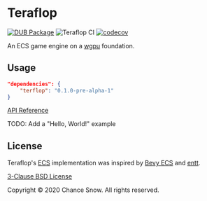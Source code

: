 # Teraflop

[![DUB Package](https://img.shields.io/dub/v/teraflop.svg)](https://code.dlang.org/packages/teraflop)
![Teraflop CI](https://github.com/chances/teraflop-d/workflows/Teraflop%20CI/badge.svg?branch=master)
[![codecov](https://codecov.io/gh/chances/teraflop-d/branch/master/graph/badge.svg?token=5YN3BU7KR3)](https://codecov.io/gh/chances/teraflop-d/)

An ECS game engine on a [wgpu](https://github.com/gfx-rs/wgpu-native) foundation.

## Usage

```json
"dependencies": {
    "terflop": "0.1.0-pre-alpha-1"
}
```

[API Reference](https://chances.github.io/teraflop-d)

TODO: Add a "Hello, World!" example

## License

Teraflop's [ECS](https://en.wikipedia.org/wiki/Entity_component_system) implementation was inspired by [Bevy ECS](https://bevyengine.org/learn/book/getting-started/ecs) and [entt](https://github.com/skypjack/entt).

[3-Clause BSD License](https://opensource.org/licenses/BSD-3-Clause)

Copyright &copy; 2020 Chance Snow. All rights reserved.

